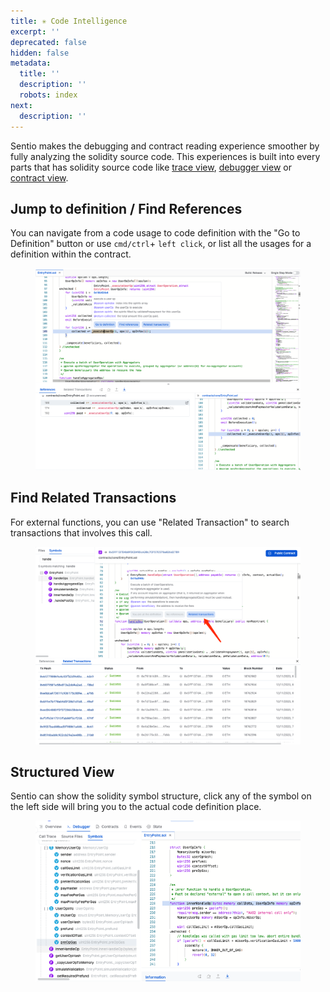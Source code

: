 ```yaml
---
title: ✳ Code Intelligence
excerpt: ''
deprecated: false
hidden: false
metadata:
  title: ''
  description: ''
  robots: index
next:
  description: ''
---
```

Sentio makes the debugging and contract reading experience smoother by fully analyzing the solidity source code. This experiences is built into every parts that has solidity source code like [trace view](trace-view), [debugger view](debugger/) or [contract view](transaction-info#contract-code-explorer).

## Jump to definition / Find References

You can navigate from a code usage to code definition with the "Go to Definition" button or use `cmd/ctrl`+ `left click`, or list all the usages for a definition within the contract.

<figure>
  <img src="https://raw.githubusercontent.com/sentioxyz/docs/v1.0/.gitbook/assets/image (34).png" alt="" />
  <figcaption></figcaption>
</figure>

## Find Related Transactions

For external functions, you can use "Related Transaction" to search transactions that involves this call.

<figure>
  <img src="https://raw.githubusercontent.com/sentioxyz/docs/v1.0/.gitbook/assets/image (37).png" alt="" />
  <figcaption></figcaption>
</figure>

## Structured View

Sentio can show the solidity symbol structure, click any of the symbol on the left side will bring you to the actual code definition place.

<figure>
  <img src="https://raw.githubusercontent.com/sentioxyz/docs/v1.0/.gitbook/assets/image (36).png" alt="" />
  <figcaption></figcaption>
</figure>